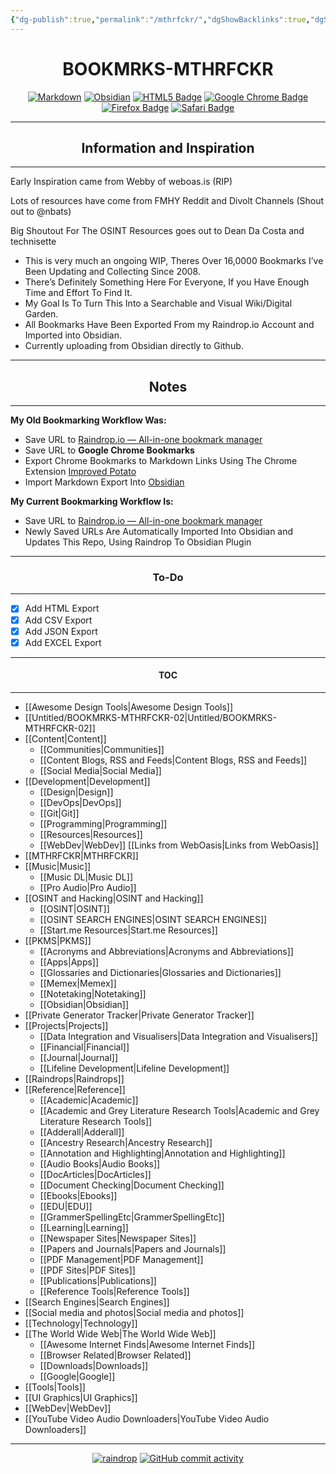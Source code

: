 ```yaml
---
{"dg-publish":true,"permalink":"/mthrfckr/","dgShowBacklinks":true,"dgShowLocalGraph":true}
---
```


<h1 align="center">BOOKMRKS-MTHRFCKR</h1>

<div align="center">

  <a href="">![Markdown](https://img.shields.io/badge/markdown-%23000000.svg?style=for-the-badge&logo=markdown&logoColor=white)</a> <a href="">![Obsidian](https://img.shields.io/badge/Obsidian-%23483699.svg?style=for-the-badge&logo=obsidian&logoColor=white)</a> <a href="">![HTML5 Badge](https://img.shields.io/badge/HTML5-E34F26?logo=html5&logoColor=fff&style=for-the-badge)</a> <a href="">![Google Chrome Badge](https://img.shields.io/badge/Google%20Chrome-4285F4?logo=googlechrome&logoColor=fff&style=for-the-badge)</a> <a href="">![Firefox Badge](https://img.shields.io/badge/Firefox-FF7139?logo=firefox&logoColor=fff&style=for-the-badge)</a> <a href="">![Safari Badge](https://img.shields.io/badge/Safari-000?logo=safari&logoColor=fff&style=for-the-badge)</a>


</div>

---

<h2 align="center">Information and Inspiration</h2>

---


Early Inspiration came from Webby of weboas.is (RIP)

Lots of resources have come from FMHY Reddit and Divolt Channels (Shout out to @nbats)

Big Shoutout For The OSINT Resources goes out to Dean Da Costa and technisette



- This is very much an ongoing WIP, Theres Over 16,0000 Bookmarks I’ve Been Updating and Collecting Since 2008.
- There’s Definitely Something Here For Everyone, If you Have Enough Time and Effort To Find It.
- My Goal Is To Turn This Into a Searchable and Visual Wiki/Digital Garden.
- All Bookmarks Have Been Exported From my Raindrop.io Account and Imported into Obsidian.
- Currently uploading from Obsidian directly to Github.


---
<h2 align="center">Notes</h2>

---

**My Old Bookmarking Workflow Was:**

- Save URL to [Raindrop.io — All-in-one bookmark manager](https://raindrop.io/)
- Save URL to **Google Chrome Bookmarks**
- Export Chrome Bookmarks to Markdown Links Using The Chrome Extension [Improved Potato](https://chrome.google.com/webstore/detail/improved-potato/kjnippnbinaiaophckfmlbicclieefpf)
- Import Markdown Export Into [Obsidian](https://obsidian.md/)

**My Current Bookmarking Workflow Is:**

- Save URL to [Raindrop.io — All-in-one bookmark manager](https://raindrop.io/)
- Newly Saved URLs Are Automatically Imported Into Obsidian and Updates This Repo, Using Raindrop To Obsidian Plugin

---
<h3 align="center">To-Do</h3>

----


- [x] Add HTML Export
- [x] Add CSV Export
- [x] Add JSON Export
- [x] Add EXCEL Export

---

<h4 align="center">TOC</h4>

---


- [[Awesome Design Tools|Awesome Design Tools]]
- [[Untitled/BOOKMRKS-MTHRFCKR-02|Untitled/BOOKMRKS-MTHRFCKR-02]]
- [[Content|Content]]
	- [[Communities|Communities]]
	- [[Content Blogs, RSS and Feeds|Content Blogs, RSS and Feeds]]
	- [[Social Media|Social Media]]
- [[Development|Development]]
	- [[Design|Design]]
	- [[DevOps|DevOps]]
	- [[Git|Git]]
	- [[Programming|Programming]]
	- [[Resources|Resources]]
	- [[WebDev|WebDev]]
[[Links from WebOasis|Links from WebOasis]]
- [[MTHRFCKR|MTHRFCKR]]
- [[Music|Music]]
	- [[Music DL|Music DL]]
	- [[Pro Audio|Pro Audio]]
- [[OSINT and Hacking|OSINT and Hacking]]
	- [[OSINT|OSINT]]
	- [[OSINT SEARCH ENGINES|OSINT SEARCH ENGINES]]
	- [[Start.me Resources|Start.me Resources]]
- [[PKMS|PKMS]]
	- [[Acronyms and Abbreviations|Acronyms and Abbreviations]] 
	- [[Apps|Apps]] 
	- [[Glossaries and Dictionaries|Glossaries and Dictionaries]] 
	- [[Memex|Memex]]
	- [[Notetaking|Notetaking]]
	- [[Obsidian|Obsidian]]
- [[Private Generator Tracker|Private Generator Tracker]]
- [[Projects|Projects]]
	- [[Data Integration and Visualisers|Data Integration and Visualisers]] 
	- [[Financial|Financial]] 
	- [[Journal|Journal]] 
	- [[Lifeline Development|Lifeline Development]]
- [[Raindrops|Raindrops]]
- [[Reference|Reference]]
	- [[Academic|Academic]]
	- [[Academic and Grey Literature Research Tools|Academic and Grey Literature Research Tools]]
	- [[Adderall|Adderall]]
	- [[Ancestry Research|Ancestry Research]]
	- [[Annotation and Highlighting|Annotation and Highlighting]]
	- [[Audio Books|Audio Books]]
	- [[DocArticles|DocArticles]]
	- [[Document Checking|Document Checking]]
	- [[Ebooks|Ebooks]]
	- [[EDU|EDU]]
	- [[GrammerSpellingEtc|GrammerSpellingEtc]]
	- [[Learning|Learning]] 
	- [[Newspaper Sites|Newspaper Sites]]
	- [[Papers and Journals|Papers and Journals]]
	- [[PDF Management|PDF Management]]
	- [[PDF Sites|PDF Sites]] 
	- [[Publications|Publications]]
	- [[Reference Tools|Reference Tools]]
- [[Search Engines|Search Engines]]
- [[Social media and photos|Social media and photos]]
- [[Technology|Technology]]
- [[The World Wide Web|The World Wide Web]]
	- [[Awesome Internet Finds|Awesome Internet Finds]]
	- [[Browser Related|Browser Related]]
	- [[Downloads|Downloads]]
	- [[Google|Google]]
- [[Tools|Tools]]
- [[UI Graphics|UI Graphics]]
- [[WebDev|WebDev]]
- [[YouTube Video  Audio Downloaders|YouTube Video  Audio Downloaders]]

---

<div align="center">

  <a href="">![raindrop](https://img.shields.io/badge/Raindrop.io-whoisdsmith-blue)</a> <a href="">![GitHub commit activity](https://img.shields.io/github/commit-activity/w/whoisdsmith/BOOKMRKS-MTHRFCKR)</a>


</div>